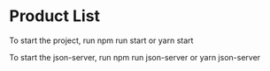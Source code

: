 # Product List

To start the project, run npm run start or yarn start

To start the json-server, run npm run json-server or yarn json-server
